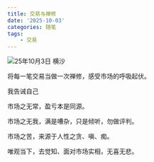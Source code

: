 ```yaml
---
title: 交易与禅修
date: '2025-10-03'
categories: 随笔
tags:
    - 交易
---
```


![25年10月3日 横沙](https://static.huangjing.me/blog/251003.jpg)

将每一笔交易当做一次禅修，感受市场的呼吸起伏。

我告诫自己

市场之无常，盈亏本是同源。

市场之无我，满是嘈杂，只是倾听，勿做评判。

市场之苦，来源于人性之贪、嗔、痴。

唯观当下，去觉知、面对市场实相，无喜无悲。



